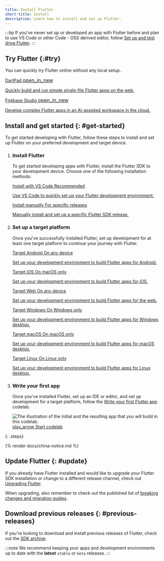 ```yaml
---
title: Install Flutter
short-title: Install
description: Learn how to install and set up Flutter.
---
```


:::tip
If you've never set up or developed an app with Flutter before
and plan to use VS Code or other Code - OSS derived editor,
follow [Set up and test drive Flutter][].
:::

[Set up and test drive Flutter]: /get-started/quick

## Try Flutter {:#try}

You can quickly try Flutter online without any local setup.

<div class="card-grid">
  <a class="card outlined-card" href="{{site.dartpad}}" target="_blank">
    <div class="card-header">
      <span class="card-title">
        <span>DartPad</span>
        <span class="material-symbols" aria-hidden="true" style="font-size: 1rem;">open_in_new</span>
      </span>
    </div>
    <div class="card-content">
      <p>Quickly build and run simple single-file Flutter apps on the web.</p>
    </div>
  </a>
  <a class="card outlined-card" href="https://firebase.studio" target="_blank">
    <div class="card-header">
      <span class="card-title">
        <span>Firebase Studio</span>
        <span class="material-symbols" aria-hidden="true" style="font-size: 1rem;">open_in_new</span>
      </span>
    </div>
    <div class="card-content">
      <p>Develop complex Flutter apps in an AI-assisted workspace in the cloud.</p>
    </div>
  </a>
</div>

## Install and get started {: #get-started}

To get started developing with Flutter,
follow these steps to install and set up Flutter
on your preferred development and target device.

 1. <h3>Install Flutter</h3>

    To get started developing apps with Flutter,
    install the Flutter SDK to your development device.
    Choose one of the following installation methods:

    <div class="card-grid">
      <a class="card outlined-card" href="/install/with-vs-code" target="_blank">
        <div class="card-header">
          <span class="card-title">Install with VS Code</span>
          <span class="card-subtitle">Recommended</span>
        </div>
        <div class="card-content">
          <p>Use VS Code to quickly set up your Flutter development environment.</p>
        </div>
      </a>
      <a class="card outlined-card" href="/install/manual" target="_blank">
        <div class="card-header">
          <span class="card-title">Install manually</span>
          <span class="card-subtitle">For specific releases</span>
        </div>
        <div class="card-content">
          <p>Manually install and set up a specific Flutter SDK release.</p>
        </div>
      </a>
    </div>

 1. <h3>Set up a target platform</h3>

    Once you've successfully installed Flutter,
    set up development for at least one target platform
    to continue your journey with Flutter.

    <div class="card-grid">
      <a class="card outlined-card" href="/platform-integration/android/setup" target="_blank">
        <div class="card-header">
          <span class="card-title">Target Android</span>
          <span class="card-subtitle">On any device</span>
        </div>
        <div class="card-content">
          <p>Set up your development environment to build Flutter apps for Android.</p>
        </div>
      </a>
      <a class="card outlined-card" href="/platform-integration/ios/setup" target="_blank">
        <div class="card-header">
          <span class="card-title">Target iOS</span>
          <span class="card-subtitle">On macOS only</span>
        </div>
        <div class="card-content">
          <p>Set up your development environment to build Flutter apps for iOS.</p>
        </div>
      </a>
      <a class="card outlined-card" href="/platform-integration/web/setup" target="_blank">
        <div class="card-header">
          <span class="card-title">Target Web</span>
          <span class="card-subtitle">On any device</span>
        </div>
        <div class="card-content">
          <p>Set up your development environment to build Flutter apps for the web.</p>
        </div>
      </a>
      <a class="card outlined-card" href="/platform-integration/windows/setup" target="_blank">
        <div class="card-header">
          <span class="card-title">Target Windows</span>
          <span class="card-subtitle">On Windows only</span>
        </div>
        <div class="card-content">
          <p>Set up your development environment to build Flutter apps for Windows desktop.</p>
        </div>
      </a>
      <a class="card outlined-card" href="/platform-integration/macos/setup" target="_blank">
        <div class="card-header">
          <span class="card-title">Target macOS</span>
          <span class="card-subtitle">On macOS only</span>
        </div>
        <div class="card-content">
          <p>Set up your development environment to build Flutter apps for macOS desktop.</p>
        </div>
      </a>
      <a class="card outlined-card" href="/platform-integration/linux/setup" target="_blank">
        <div class="card-header">
          <span class="card-title">Target Linux</span>
          <span class="card-subtitle">On Linux only</span>
        </div>
        <div class="card-content">
          <p>Set up your development environment to build Flutter apps for Linux desktop.</p>
        </div>
      </a>
    </div>

 1. <h3>Write your first app</h3>

    Once you've installed Flutter, set up an IDE or editor,
    and set up development for a target platform,
    follow the [Write your first Flutter app][] codelab.

    <div class="juicy-button-container">
      <img src="/assets/images/docs/get-started/codelab-goal-background.jpg" alt="The illustration of the initial and the resulting app that you will build in this codelab.">
      <a class="filled-button"
         target="_blank"
         href="https://codelabs.developers.google.com/codelabs/flutter-codelab-first">
        <span aria-hidden="true" class="material-symbols">play_arrow</span>
        <span>Start codelab</span>
      </a>
    </div>

{: .steps}

{% render docs/china-notice.md %}

[Write your first Flutter app]: https://codelabs.developers.google.com/codelabs/flutter-codelab-first#0

## Update Flutter {: #update}

If you already have Flutter installed and would like to
upgrade your Flutter SDK installation or change to a different release channel,
check out [Upgrading Flutter][].

When upgrading, also remember to check out the published list of
[breaking changes and migration guides][].

[Upgrading Flutter]: /install/upgrade
[breaking changes and migration guides]: /release/breaking-changes

## Download previous releases {: #previous-releases}

If you're looking to download and install previous releases of Flutter,
check out the [SDK archive][].

:::note
We recommend keeping your apps and development environments
up to date with the **latest** `stable` or `beta` releases.
:::

[SDK archive]: /install/archive
